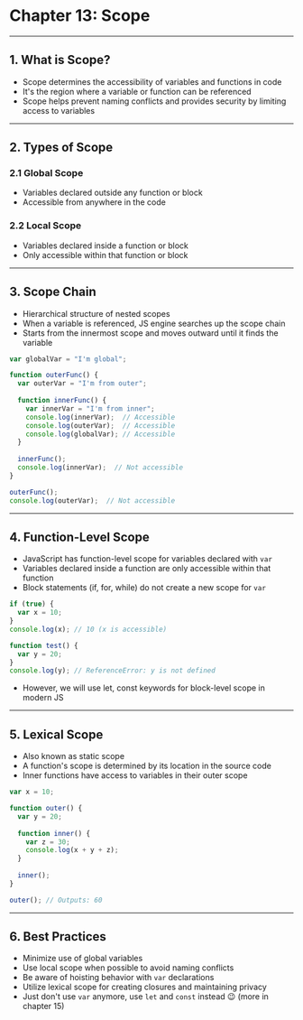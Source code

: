 # Chapter 13: Scope

---

## 1. What is Scope?

- Scope determines the accessibility of variables and functions in code
- It's the region where a variable or function can be referenced
- Scope helps prevent naming conflicts and provides security by limiting access to variables

---

## 2. Types of Scope

### 2.1 Global Scope

- Variables declared outside any function or block
- Accessible from anywhere in the code

### 2.2 Local Scope

- Variables declared inside a function or block
- Only accessible within that function or block

---

## 3. Scope Chain

- Hierarchical structure of nested scopes
- When a variable is referenced, JS engine searches up the scope chain
- Starts from the innermost scope and moves outward until it finds the variable

```javascript
var globalVar = "I'm global";

function outerFunc() {
  var outerVar = "I'm from outer";
  
  function innerFunc() {
    var innerVar = "I'm from inner";
    console.log(innerVar);  // Accessible
    console.log(outerVar);  // Accessible
    console.log(globalVar); // Accessible
  }
  
  innerFunc();
  console.log(innerVar);  // Not accessible
}

outerFunc();
console.log(outerVar);  // Not accessible
```

---

## 4. Function-Level Scope

- JavaScript has function-level scope for variables declared with `var`
- Variables declared inside a function are only accessible within that function
- Block statements (if, for, while) do not create a new scope for `var`

```javascript
if (true) {
  var x = 10;
}
console.log(x); // 10 (x is accessible)

function test() {
  var y = 20;
}
console.log(y); // ReferenceError: y is not defined
```

- However, we will use let, const keywords for block-level scope in modern JS

---

## 5. Lexical Scope

- Also known as static scope
- A function's scope is determined by its location in the source code
- Inner functions have access to variables in their outer scope

```javascript
var x = 10;

function outer() {
  var y = 20;
  
  function inner() {
    var z = 30;
    console.log(x + y + z);
  }
  
  inner();
}

outer(); // Outputs: 60
```

---

## 6. Best Practices

- Minimize use of global variables
- Use local scope when possible to avoid naming conflicts
- Be aware of hoisting behavior with `var` declarations
- Utilize lexical scope for creating closures and maintaining privacy
- Just don't use `var` anymore, use `let` and `const` instead 😉 (more in chapter 15)
